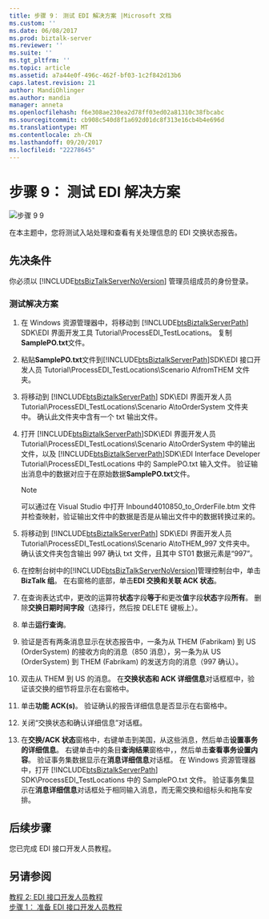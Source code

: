 ```yaml
---
title: 步骤 9： 测试 EDI 解决方案 |Microsoft 文档
ms.custom: ''
ms.date: 06/08/2017
ms.prod: biztalk-server
ms.reviewer: ''
ms.suite: ''
ms.tgt_pltfrm: ''
ms.topic: article
ms.assetid: a7a44e0f-496c-462f-bf03-1c2f842d13b6
caps.latest.revision: 21
author: MandiOhlinger
ms.author: mandia
manager: anneta
ms.openlocfilehash: f6e308ae230ea2d78ff03ed02a81310c38fbcabc
ms.sourcegitcommit: cb908c540d8f1a692d01dc8f313e16cb4b4e696d
ms.translationtype: MT
ms.contentlocale: zh-CN
ms.lasthandoff: 09/20/2017
ms.locfileid: "22278645"
---
```

# <a name="step-9-test-the-edi-solution"></a>步骤 9： 测试 EDI 解决方案
![步骤 9 9](../adapters-and-accelerators/wcf-lob-adapter-sdk/media/step-9of9.gif "Step_9of9")  
  
 在本主题中，您将测试入站处理和查看有关处理信息的 EDI 交换状态报告。  
  
## <a name="prerequisites"></a>先决条件  
 你必须以 [!INCLUDE[btsBizTalkServerNoVersion](../includes/btsbiztalkservernoversion-md.md)] 管理员组成员的身份登录。  
  
### <a name="testing-the-solution"></a>测试解决方案  
  
1.  在 Windows 资源管理器中，将移动到 [!INCLUDE[btsBiztalkServerPath](../includes/btsbiztalkserverpath-md.md)] SDK\EDI 界面开发工具 Tutorial\ProcessEDI_TestLocations。 复制**SamplePO.txt**文件。  
  
2.  粘贴**SamplePO.txt**文件到[!INCLUDE[btsBiztalkServerPath](../includes/btsbiztalkserverpath-md.md)]SDK\EDI 接口开发人员 Tutorial\ProcessEDI_TestLocations\Scenario A\fromTHEM 文件夹。  
  
3.  将移动到 [!INCLUDE[btsBiztalkServerPath](../includes/btsbiztalkserverpath-md.md)] SDK\EDI 界面开发人员 Tutorial\ProcessEDI_TestLocations\Scenario A\toOrderSystem 文件夹中。 确认此文件夹中含有一个 txt 输出文件。  
  
4.  打开 [!INCLUDE[btsBiztalkServerPath](../includes/btsbiztalkserverpath-md.md)]SDK\EDI 界面开发人员 Tutorial\ProcessEDI_TestLocations\Scenario A\toOrderSystem 中的输出文件，以及 [!INCLUDE[btsBiztalkServerPath](../includes/btsbiztalkserverpath-md.md)]SDK\EDI Interface Developer Tutorial\ProcessEDI_TestLocations 中的 SamplePO.txt 输入文件。 验证输出消息中的数据对应于在原始数据**SamplePO.txt**文件。  
  
    > [!NOTE]
    >  可以通过在 Visual Studio 中打开 Inbound4010850_to_OrderFile.btm 文件并检查映射，验证输出文件中的数据是否是从输出文件中的数据转换过来的。  
  
5.  将移动到 [!INCLUDE[btsBiztalkServerPath](../includes/btsbiztalkserverpath-md.md)] SDK\EDI 界面开发人员 Tutorial\ProcessEDI_TestLocations\Scenario A\toTHEM_997 文件夹中。 确认该文件夹包含输出 997 确认 txt 文件，且其中 ST01 数据元素是“997”。  
  
6.  在控制台树中的[!INCLUDE[btsBizTalkServerNoVersion](../includes/btsbiztalkservernoversion-md.md)]管理控制台中，单击**BizTalk 组**。 在右窗格的底部，单击**EDI 交换和关联 ACK 状态**。  
  
7.  在查询表达式中，更改的运算符**状态**字段**等于**和更改**值**字段**状态**字段**所有**。 删除**交换日期时间字段**（选择行，然后按 DELETE 键板上）。  
  
8.  单击**运行查询**。  
  
9. 验证是否有两条消息显示在状态报告中，一条为从 THEM (Fabrikam) 到 US (OrderSystem) 的接收方向的消息（850 消息），另一条为从 US (OrderSystem) 到 THEM (Fabrikam) 的发送方向的消息（997 确认）。  
  
10. 双击从 THEM 到 US 的消息。 在**交换状态和 ACK 详细信息**对话框框中，验证该交换的细节将显示在右窗格中。  
  
11. 单击**功能 ACK(s)**。 验证确认的报告详细信息是否显示在右窗格中。  
  
12. 关闭“交换状态和确认详细信息”对话框。  
  
13. 在**交换/ACK 状态**窗格中，右键单击到美国，从这些消息，然后单击**设置事务的详细信息**。 右键单击中的条目**查询结果**窗格中，，然后单击**查看事务设置内容**。 验证事务集数据显示在**消息详细信息**对话框。 在 Windows 资源管理器中，打开 [!INCLUDE[btsBiztalkServerPath](../includes/btsbiztalkserverpath-md.md)] SDK\ProcessEDI_TestLocations 中的 SamplePO.txt 文件。 验证事务集显示在**消息详细信息**对话框处于相同输入消息，而无需交换和组标头和拖车安排。  
  
## <a name="next-steps"></a>后续步骤  
 您已完成 EDI 接口开发人员教程。  
  
## <a name="see-also"></a>另请参阅  
 [教程 2: EDI 接口开发人员教程](../core/tutorial-2-edi-interface-developer-tutorial.md)   
 [步骤 1： 准备 EDI 接口开发人员教程](../core/step-1-prepare-for-the-edi-interface-developer-tutorial.md)
